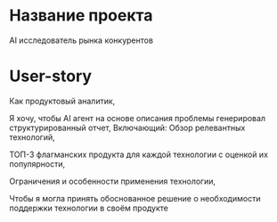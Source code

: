# Название проекта
AI исследователь рынка конкурентов

# User-story

Как продуктовый аналитик,

Я хочу, чтобы AI агент на основе описания проблемы генерировал структурированный отчет,
Включающий:
Обзор релевантных технологий,

ТОП-3 флагманских продукта для каждой технологии с оценкой их популярности,

Ограничения и особенности применения технологии, 

Чтобы я могла принять обоснованное решение о необходимости поддержки технологии в своём продукте
